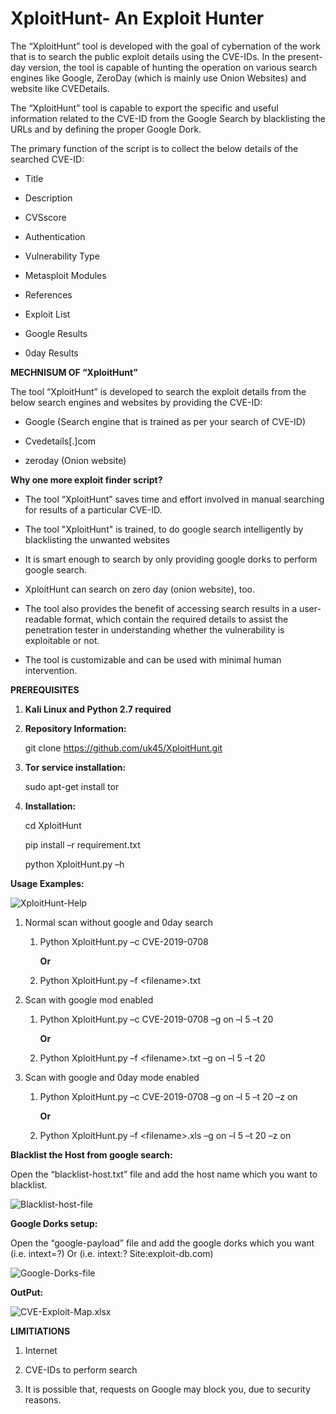# XploitHunt- An Exploit Hunter

The “XploitHunt” tool is developed with the goal of cybernation of the work that
is to search the public exploit details using the CVE-IDs. In the present-day
version, the tool is capable of hunting the operation on various search engines
like Google, ZeroDay (which is mainly use Onion Websites) and website like
CVEDetails.

The “XploitHunt” tool is capable to export the specific and useful information
related to the CVE-ID from the Google Search by blacklisting the URLs and by
defining the proper Google Dork.

The primary function of the script is to collect the below details of the
searched CVE-ID:

-   Title

-   Description

-   CVSscore

-   Authentication

-   Vulnerability Type

-   Metasploit Modules

-   References

-   Exploit List

-   Google Results

-   0day Results

**MECHNISUM OF “XploitHunt”**

The tool “XploitHunt” is developed to search the exploit details from the below
search engines and websites by providing the CVE-ID:

-   Google (Search engine that is trained as per your search of CVE-ID)

-   Cvedetails[.]com

-   zeroday (Onion website)

**Why one more exploit finder script?**

-   The tool “XploitHunt” saves time and effort involved in manual searching for
    results of a particular CVE-ID.

-   The tool "XploitHunt" is trained, to do google search intelligently by
    blacklisting the unwanted websites

-   It is smart enough to search by only providing google dorks to perform
    google search.

-   XploitHunt can search on zero day (onion website), too.

-   The tool also provides the benefit of accessing search results in a
    user-readable format, which contain the required details to assist the
    penetration tester in understanding whether the vulnerability is exploitable
    or not.

-   The tool is customizable and can be used with minimal human intervention.

**PREREQUISITES**

1.  **Kali Linux and Python 2.7 required**

2.  **Repository Information:**

    git clone <https://github.com/uk45/XploitHunt.git>

3.  **Tor service installation:**

    sudo apt-get install tor

4.  **Installation:**

    cd XploitHunt

    pip install –r requirement.txt

    python XploitHunt.py –h

**Usage Examples:**

![XploitHunt-Help](https://i.ibb.co/qdDVQMR/2.png)

1.  Normal scan without google and 0day search

    1.  Python XploitHunt.py –c CVE-2019-0708

        **Or**

    2.  Python XploitHunt.py –f \<filename\>.txt

2.  Scan with google mod enabled

    1.  Python XploitHunt.py –c CVE-2019-0708 –g on –l 5 –t 20

        **Or**

    2.  Python XploitHunt.py –f \<filename\>.txt –g on –l 5 –t 20

3.  Scan with google and 0day mode enabled

    1.  Python XploitHunt.py –c CVE-2019-0708 –g on –l 5 –t 20 –z on

        **Or**

    2.  Python XploitHunt.py –f \<filename\>.xls –g on –l 5 –t 20 –z on

**Blacklist the Host from google search:**

Open the “blacklist-host.txt” file and add the host name which you want to
blacklist.

![Blacklist-host-file](https://i.ibb.co/8bfgHzP/5.png)

**Google Dorks setup:**

Open the “google-payload” file and add the google dorks which you want (i.e.
intext=?) Or (i.e. intext:? Site:exploit-db.com)

![Google-Dorks-file](https://i.ibb.co/h22zC63/6.png)

**OutPut:**

![CVE-Exploit-Map.xlsx](https://i.ibb.co/nmKv9q2/4.png)

**LIMITIATIONS**

1.  Internet

2.  CVE-IDs to perform search

3.  It is possible that, requests on Google may block you, due to security
    reasons.
